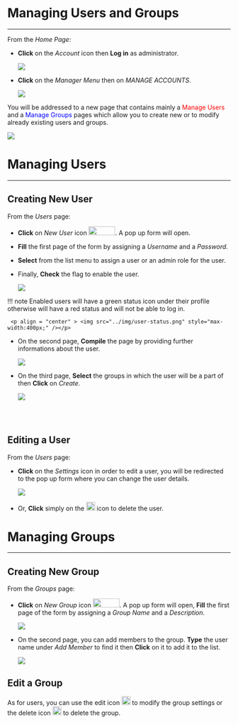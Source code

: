 # Managing Users and Groups
***************************

From the *Home Page*:

* **Click** on the *Account* icon then **Log in** as administrator.

     <img src="../img/account.png" style="max-width:500px;" />

* **Click** on the *Manager Menu* then on *MANAGE ACCOUNTS*.

     <img src="../img/manager.png" style="max-width:600px;" />

You will be addressed to a new page that contains mainly a <span style="color:red">Manage Users</span> and a <span style="color:blue">Manage Groups</span> pages which allow you to create new or to modify already existing users and groups.

 <img src="../img/manager-page.png" style="" />

# Managing Users
****************
Creating New User
-----------------
From the *Users* page:

* **Click** on *New User* icon <img src="../img/new-user.png" style="width:60px;height:20px" />. A pop up form will open.
* **Fill** the first page of the form by assigning a *Username* and a *Password*.
* **Select** from the list menu to assign a user or an admin role for the user.
* Finally, **Check** the flag to enable the user.

    <img src="../img/popup-user.png" style="max-width:200px;" />


!!! note
    Enabled users will have a green status icon under their profile otherwise will have a red status and will not be able to log in.

     <p align = "center" > <img src="../img/user-status.png" style="max-width:400px;" /></p>



* On the second page, **Compile** the page by providing further informations about the user.

    <img src="../img/info-user.png" style="max-width:200px;" />

* On the third page, **Select** the groups in which the user will be a part of then **Click** on *Create*.

    <img src="../img/user-group.png" style="max-width:200px;" />

<br>
<br>

**Editing a User**
----------------
From the *Users* page:

* **Click** on the *Settings* icon in order to edit a user, you will be redirected to the pop up form where you can change the user details.

     <img src="../img/edit-user.png" style="max-width:500px;" />

* Or, **Click** simply on the <img src="../img/delete-icon.png" style="width:20px;height:20px" /> icon to delete the user.

# Managing Groups
*****************
Creating New Group
------------------
From the *Groups* page:

* **Click** on *New Group* icon <img src="../img/new-group.png" style="width:60px;height:20px" />. A pop up form will open, **Fill** the first page of the form by assigning a *Group Name* and a *Description*.

    <img src="../img/popup-group.png" style="max-width:200px;" />

* On the second page, you can add members to the group. **Type** the user name under *Add Member* to find it then **Click** on it to add it to the list.

    <img src="../img/add-user.png" style="max-width:500px;" />

Edit a Group
------------
As for users, you can use the edit icon <img src="../img/edit-icon.png" style="width:20px;height:20px" /> to modify the group settings or the delete icon <img src="../img/delete-icon.png" style="width:20px;height:20px" /> to delete the group.